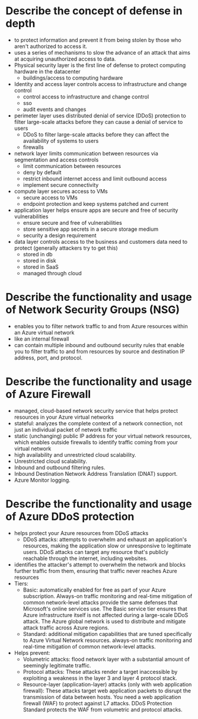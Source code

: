# Describe the concept of defense in depth

- to protect information and prevent it from being stolen by those who aren't authorized to access it.
- uses a series of mechanisms to slow the advance of an attack that aims at acquiring unauthorized access to data.
- Physical security layer is the first line of defense to protect computing hardware in the datacenter
	- buildings/access to computing hardware
- Identity and access layer controls access to infrastructure and change control
	- control access to infrastructure and change control
	- sso
	- audit events and changes
- perimeter layer uses distributed denial of service (DDoS) protection to filter large-scale attacks before they can cause a denial of service to users
	- DDoS to filter large-scale attacks before they can affect the availability of systems to users
	- firewalls
- network layer limits communication between resources via segmentation and access controls
	- limit communication between resources
	- deny by default
	- restrict inbound internet access and limit outbound access
	- implement secure connectivity
- compute layer secures access to VMs
	- secure access to VMs
	- endpoint protection and keep systems patched and current
- application layer helps ensure apps are secure and free of security vulnerabilities
	- ensure secure and free of vulnerabilities
	- store sensitive app secrets in a secure storage medium
	- security a design requirement
- data layer controls access to the business and customers data need to protect (generally attackers try to get this)
	- stored in db
	- stored in disk
	- stored in SaaS
	- managed through cloud
	

# Describe the functionality and usage of Network Security Groups (NSG)

- enables you to filter network traffic to and from Azure resources within an Azure virtual network
- like an internal firewall
- can contain multiple inbound and outbound security rules that enable you to filter traffic to and from resources by source and destination IP address, port, and protocol.


# Describe the functionality and usage of Azure Firewall

- managed, cloud-based network security service that helps protect resources in your Azure virtual networks
- stateful: analyzes the complete context of a network connection, not just an individual packet of network traffic
- static (unchanging) public IP address for your virtual network resources, which enables outside firewalls to identify traffic coming from your virtual network
- high availability and unrestricted cloud scalability.
- Unrestricted cloud scalability.
- Inbound and outbound filtering rules.
- Inbound Destination Network Address Translation (DNAT) support.
- Azure Monitor logging.


# Describe the functionality and usage of Azure DDoS protection

- helps protect your Azure resources from DDoS attacks
	- DDoS attacks: attempts to overwhelm and exhaust an application's resources, making the application slow or unresponsive to legitimate users. DDoS attacks can target any resource that's publicly reachable through the internet, including websites.
- identifies the attacker's attempt to overwhelm the network and blocks further traffic from them, ensuring that traffic never reaches Azure resources
- Tiers:
	- Basic: automatically enabled for free as part of your Azure subscription. Always-on traffic monitoring and real-time mitigation of common network-level attacks provide the same defenses that Microsoft's online services use. The Basic service tier ensures that Azure infrastructure itself is not affected during a large-scale DDoS attack. The Azure global network is used to distribute and mitigate attack traffic across Azure regions.
	- Standard: additional mitigation capabilities that are tuned specifically to Azure Virtual Network resources. always-on traffic monitoring and real-time mitigation of common network-level attacks.
- Helps prevent:
	- Volumetric attacks: flood network layer with a substantial amount of seemingly legitimate traffic.
	- Protocol attacks: These attacks render a target inaccessible by exploiting a weakness in the layer 3 and layer 4 protocol stack.
	- Resource-layer (application-layer) attacks (only with web application firewall): These attacks target web application packets to disrupt the transmission of data between hosts. You need a web application firewall (WAF) to protect against L7 attacks. DDoS Protection Standard protects the WAF from volumetric and protocol attacks.